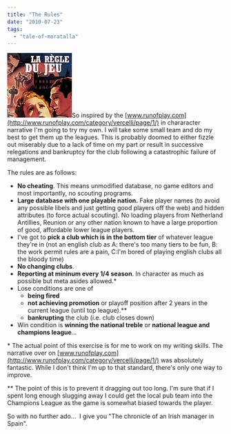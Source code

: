 ```yaml
---
title: "The Rules"
date: "2010-07-23"
tags: 
  - "tale-of-moratalla"
---
```


![](images/theRules-150x150.png "theRules")So inspired by the [www.runofplay.com](http://www.runofplay.com/category/vercelli/page/1/) in chararacter narrative I'm going to try my own. I will take some small team and do my best to get them up the leagues. This is probably doomed to either fizzle out miserably due to a lack of time on my part or result in successive relegations and bankruptcy for the club following a catastrophic failure of management.

The rules are as follows:

- **No cheating**. This means unmodified database, no game editors and most importantly, no scouting programs.
- **Large database with one playable nation.** Fake player names (to avoid any possible libels and just getting good players off the web) and hidden attributes (to force actual scouting). No loading players from Netherland Antillies, Reunion or any other nation known to have a large proportion of good, affordable lower league players.
- I've got to **pick a club which is in the bottom tier** of whatever league they're in (not an english club as A: there's too many tiers to be fun, B: the work permit rules are a pain, C:I'm bored of playing english clubs all the bloody time)
- **No changing clubs**.
- **Reporting at mininum every 1/4 season**. In character as much as possible but meta asides allowed.\*
- Lose conditions are one of
    - **being fired**
    - **not achieving promotion** or playoff position after 2 years in the current league (until top league).\*\*
    - **bankrupting** the club (i.e. club closes down)
- Win condition is **winning the national treble** or **national league and champions league**...

\* The actual point of this exercise is for me to work on my writing skills. The narrative over on [www.runofplay.com](http://www.runofplay.com/category/vercelli/page/1/) was absolutely fantastic. While I don't think I'm up to that standard, there's only one way to improve.

\*\* The point of this is to prevent it dragging out too long. I'm sure that if I spent long enough slugging away I could get the local pub team into the Champions League as the game is somewhat biased towards the player.

So with no further ado...  I give you "The chronicle of an Irish manager in Spain".
